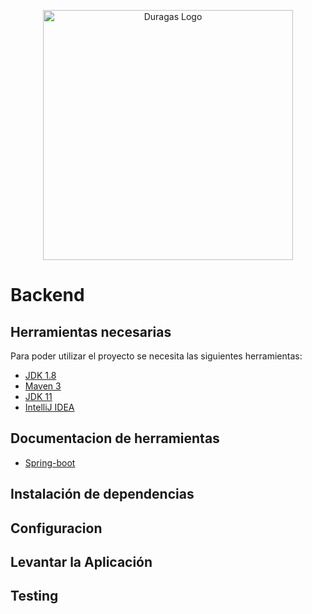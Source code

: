 <p align="center"><a href="#" target="_blank"><img src="https://duragaspromo.com/img/logo.png" width="400" alt="Duragas Logo"></a></p>

 
# Backend

## Herramientas necesarias

Para poder utilizar el proyecto se necesita las siguientes herramientas:

- [JDK 1.8](http://www.oracle.com/technetwork/java/javase/downloads/jdk8-downloads-2133151.html)
- [Maven 3](https://maven.apache.org)
- [JDK 11](https://www.oracle.com/in/java/technologies/javase/jdk11-archive-downloads.html)
- [IntelliJ IDEA](https://www.jetbrains.com/idea/download///?section=windows)

## Documentacion de herramientas
- [Spring-boot](https://docs.spring.io/spring-boot/docs/2.2.6.RELEASE/reference/html/getting-started.html)


## Instalación de dependencias

## Configuracion 

## Levantar la Aplicación

## Testing


